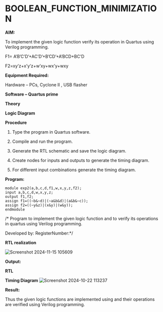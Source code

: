 # BOOLEAN_FUNCTION_MINIMIZATION

**AIM:**

To implement the given logic function verify its operation in Quartus using Verilog programming.

F1= A’B’C’D’+AC’D’+B’CD’+A’BCD+BC’D 

F2=xy’z+x’y’z+w’xy+wx’y+wxy

**Equipment Required:**

Hardware – PCs, Cyclone II , USB flasher

**Software – Quartus prime**

**Theory**

**Logic Diagram**

**Procedure**

1.	Type the program in Quartus software.

2.	Compile and run the program.

3.	Generate the RTL schematic and save the logic diagram.

4.	Create nodes for inputs and outputs to generate the timing diagram.

5.	For different input combinations generate the timing diagram.


**Program:**
```
module exp2(a,b,c,d,f1,w,x,y,z,f2);
input a,b,c,d,w,x,y,z;
output f1,f2;
assign f1=((~b&~d)|(~a&b&d)|(a&b&~c));
assign f2=((~y&z)|(x&y)|(w&y));
endmodule
```

/* Program to implement the given logic function and to verify its operations in quartus using Verilog programming. 

Developed by: RegisterNumber:*/


**RTL realization**

![Screenshot 2024-11-15 105609](https://github.com/user-attachments/assets/3702f22c-34c3-4868-b16b-d687cf044f63)

**Output:**


**RTL**

**Timing Diagram**
![Screenshot 2024-10-22 113237](https://github.com/user-attachments/assets/5936b03e-6060-4740-a2f4-0c6c3d4dfac8)

**Result:**

Thus the given logic functions are implemented using and their operations are verified using Verilog programming.

